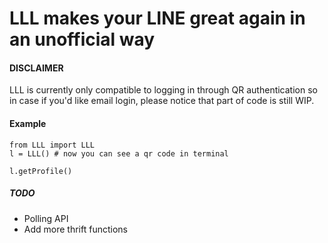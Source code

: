 # LLL makes your LINE great again in an unofficial way

#### DISCLAIMER
LLL is currently only compatible to logging in through QR authentication so in case if you'd like email login, please notice that part of code is still WIP. 

#### Example

```
from LLL import LLL
l = LLL() # now you can see a qr code in terminal

l.getProfile()
```

##### TODO
- Polling API
- Add more thrift functions 
